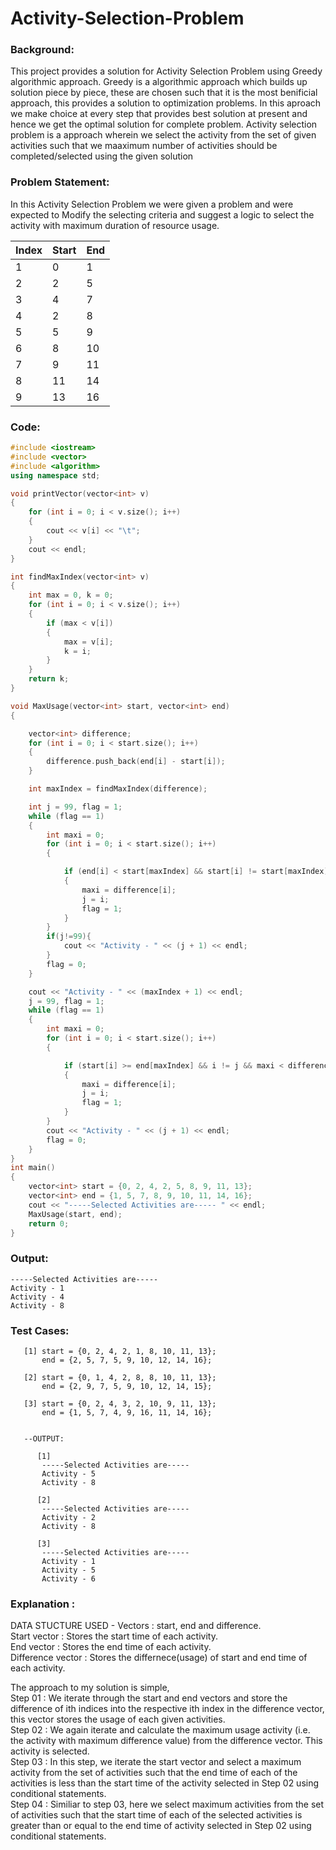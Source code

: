 # Activity-Selection-Problem

### Background:
This project provides a solution for Activity Selection Problem using Greedy algorithmic approach. Greedy is a algorithmic approach which builds up solution piece by piece, these are chosen such that it is the most benificial approach, this provides a solution to optimization problems. In this aproach we make choice at every step that provides best solution at present and hence we get the optimal solution for complete problem.
Activity selection problem is a approach wherein we select the activity from the set of given activities such that we maaximum number of activities should be completed/selected using the given solution


### Problem Statement:
In this Activity Selection Problem we were given a problem and were expected to Modify the selecting criteria and suggest a logic to select the activity with maximum duration of resource usage.

| Index  | Start | End    |
| -----  | ----- | ------ |
| 1      | 0     | 1      |
| 2      | 2     | 5      |
| 3      | 4     | 7      |
| 4      | 2     | 8      |
| 5      | 5     | 9      |
| 6      | 8     | 10     |
| 7      | 9     | 11     |
| 8      | 11    | 14     |
| 9      | 13    | 16     |


### Code:

```cpp
#include <iostream>
#include <vector>
#include <algorithm>
using namespace std;

void printVector(vector<int> v)
{
    for (int i = 0; i < v.size(); i++)
    {
        cout << v[i] << "\t";
    }
    cout << endl;
}

int findMaxIndex(vector<int> v)
{
    int max = 0, k = 0;
    for (int i = 0; i < v.size(); i++)
    {
        if (max < v[i])
        {
            max = v[i];
            k = i;
        }
    }
    return k;
}

void MaxUsage(vector<int> start, vector<int> end)
{

    vector<int> difference;
    for (int i = 0; i < start.size(); i++)
    {
        difference.push_back(end[i] - start[i]);
    }

    int maxIndex = findMaxIndex(difference);

    int j = 99, flag = 1;
    while (flag == 1)
    {
        int maxi = 0;
        for (int i = 0; i < start.size(); i++)
        {

            if (end[i] < start[maxIndex] && start[i] != start[maxIndex] && i != j && maxi < difference[i])
            {
                maxi = difference[i];
                j = i;
                flag = 1;
            }
        }
        if(j!=99){
            cout << "Activity - " << (j + 1) << endl;
        }
        flag = 0;
    }

    cout << "Activity - " << (maxIndex + 1) << endl;
    j = 99, flag = 1;
    while (flag == 1)
    {
        int maxi = 0;
        for (int i = 0; i < start.size(); i++)
        {

            if (start[i] >= end[maxIndex] && i != j && maxi < difference[i])
            {
                maxi = difference[i];
                j = i;
                flag = 1;
            }
        }
        cout << "Activity - " << (j + 1) << endl;
        flag = 0;
    }
}
int main()
{
    vector<int> start = {0, 2, 4, 2, 5, 8, 9, 11, 13};
    vector<int> end = {1, 5, 7, 8, 9, 10, 11, 14, 16};
    cout << "-----Selected Activities are----- " << endl;
    MaxUsage(start, end);
    return 0;
}
```


### Output:
```
-----Selected Activities are----- 
Activity - 1
Activity - 4
Activity - 8
```


### Test Cases:
```
   [1] start = {0, 2, 4, 2, 1, 8, 10, 11, 13};
       end = {2, 5, 7, 5, 9, 10, 12, 14, 16};
           
   [2] start = {0, 1, 4, 2, 8, 8, 10, 11, 13};
       end = {2, 9, 7, 5, 9, 10, 12, 14, 15};
       
   [3] start = {0, 2, 4, 3, 2, 10, 9, 11, 13};
       end = {1, 5, 7, 4, 9, 16, 11, 14, 16};
       
       
   --OUTPUT:
   
      [1]
       -----Selected Activities are----- 
       Activity - 5
       Activity - 8
       
      [2]       
       -----Selected Activities are----- 
       Activity - 2
       Activity - 8
       
      [3]
       -----Selected Activities are----- 
       Activity - 1
       Activity - 5
       Activity - 6

```


### Explanation : 

DATA STUCTURE USED - Vectors : start, end and difference.<br />
Start vector : Stores the start time of each activity.<br />
End vector : Stores the end time of each activity.<br />
Difference vector : Stores the differnece(usage) of start and end time of each activity.<br />

The approach to my solution is simple,<br /> 
Step 01 : We iterate through the start and end vectors and store the difference of ith indices into the respective ith index in the difference               vector, this vector stores the usage of each given activities.<br />
Step 02 : We again iterate and calculate the maximum usage activity (i.e. the activity with maximum difference value) from the difference vector.           This activity is selected.<br />
Step 03 : In this step, we iterate the start vector and select a maximum activity from the set of activities such that the end time of each of the           activities is less than the start time of the activity selected in Step 02 using conditional statements.<br />
Step 04 : Similiar to step 03, here we select maximum activities from the set of activities such that the start time of each of the selected                 activities is greater than or equal to the end time of activity selected in Step 02 using conditional statements.<br />
